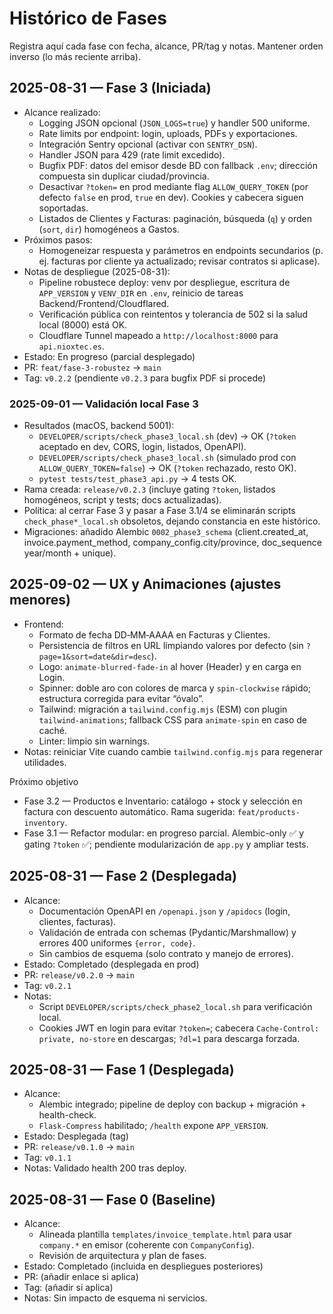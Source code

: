 # Histórico de Fases

Registra aquí cada fase con fecha, alcance, PR/tag y notas. Mantener orden inverso (lo más reciente arriba).

## 2025-08-31 — Fase 3 (Iniciada)
- Alcance realizado:
  - Logging JSON opcional (`JSON_LOGS=true`) y handler 500 uniforme.
  - Rate limits por endpoint: login, uploads, PDFs y exportaciones.
  - Integración Sentry opcional (activar con `SENTRY_DSN`).
  - Handler JSON para 429 (rate limit excedido).
  - Bugfix PDF: datos del emisor desde BD con fallback `.env`; dirección compuesta sin duplicar ciudad/provincia.
  - Desactivar `?token=` en prod mediante flag `ALLOW_QUERY_TOKEN` (por defecto `false` en prod, `true` en dev). Cookies y cabecera siguen soportadas.
  - Listados de Clientes y Facturas: paginación, búsqueda (`q`) y orden (`sort`, `dir`) homogéneos a Gastos.
- Próximos pasos:
  - Homogeneizar respuesta y parámetros en endpoints secundarios (p. ej. facturas por cliente ya actualizado; revisar contratos si aplicase).
- Notas de despliegue (2025-08-31):
  - Pipeline robustece deploy: venv por despliegue, escritura de `APP_VERSION` y `VENV_DIR` en `.env`, reinicio de tareas Backend/Frontend/Cloudflared.
  - Verificación pública con reintentos y tolerancia de 502 si la salud local (8000) está OK.
  - Cloudflare Tunnel mapeado a `http://localhost:8000` para `api.nioxtec.es`.
- Estado: En progreso (parcial desplegado)
- PR: `feat/fase-3-robustez` → `main`
- Tag: `v0.2.2` (pendiente `v0.2.3` para bugfix PDF si procede)

### 2025-09-01 — Validación local Fase 3
- Resultados (macOS, backend 5001):
  - `DEVELOPER/scripts/check_phase3_local.sh` (dev) → OK (`?token` aceptado en dev, CORS, login, listados, OpenAPI).
  - `DEVELOPER/scripts/check_phase3_local.sh` (simulado prod con `ALLOW_QUERY_TOKEN=false`) → OK (`?token` rechazado, resto OK).
  - `pytest tests/test_phase3_api.py` → 4 tests OK.
- Rama creada: `release/v0.2.3` (incluye gating `?token`, listados homogéneos, script y tests; docs actualizadas).
- Política: al cerrar Fase 3 y pasar a Fase 3.1/4 se eliminarán scripts `check_phase*_local.sh` obsoletos, dejando constancia en este histórico.
 - Migraciones: añadido Alembic `0002_phase3_schema` (client.created_at, invoice.payment_method, company_config.city/province, doc_sequence year/month + unique).

## 2025-09-02 — UX y Animaciones (ajustes menores)
- Frontend:
  - Formato de fecha DD‑MM‑AAAA en Facturas y Clientes.
  - Persistencia de filtros en URL limpiando valores por defecto (sin `?page=1&sort=date&dir=desc`).
  - Logo: `animate-blurred-fade-in` al hover (Header) y en carga en Login.
  - Spinner: doble aro con colores de marca y `spin-clockwise` rápido; estructura corregida para evitar “óvalo”.
  - Tailwind: migración a `tailwind.config.mjs` (ESM) con plugin `tailwind-animations`; fallback CSS para `animate-spin` en caso de caché.
  - Linter: limpio sin warnings.
- Notas: reiniciar Vite cuando cambie `tailwind.config.mjs` para regenerar utilidades.

Próximo objetivo
- Fase 3.2 — Productos e Inventario: catálogo + stock y selección en factura con descuento automático. Rama sugerida: `feat/products-inventory`.
 - Fase 3.1 — Refactor modular: en progreso parcial. Alembic-only ✅ y gating `?token` ✅; pendiente modularización de `app.py` y ampliar tests.

## 2025-08-31 — Fase 2 (Desplegada)
- Alcance:
  - Documentación OpenAPI en `/openapi.json` y `/apidocs` (login, clientes, facturas).
  - Validación de entrada con schemas (Pydantic/Marshmallow) y errores 400 uniformes `{error, code}`.
  - Sin cambios de esquema (solo contrato y manejo de errores).
- Estado: Completado (desplegada en prod)
- PR: `release/v0.2.0` → `main`
- Tag: `v0.2.1`
- Notas:
  - Script `DEVELOPER/scripts/check_phase2_local.sh` para verificación local.
  - Cookies JWT en login para evitar `?token=`; cabecera `Cache-Control: private, no-store` en descargas; `?dl=1` para descarga forzada.

## 2025-08-31 — Fase 1 (Desplegada)
- Alcance:
  - Alembic integrado; pipeline de deploy con backup + migración + health-check.
  - `Flask-Compress` habilitado; `/health` expone `APP_VERSION`.
- Estado: Desplegada (tag)
- PR: `release/v0.1.0` → `main`
- Tag: `v0.1.1`
- Notas: Validado health 200 tras deploy.

## 2025-08-31 — Fase 0 (Baseline)
- Alcance:
  - Alineada plantilla `templates/invoice_template.html` para usar `company.*` en emisor (coherente con `CompanyConfig`).
  - Revisión de arquitectura y plan de fases.
- Estado: Completado (incluida en despliegues posteriores)
- PR: (añadir enlace si aplica)
- Tag: (añadir si aplica)
- Notas: Sin impacto de esquema ni servicios.
